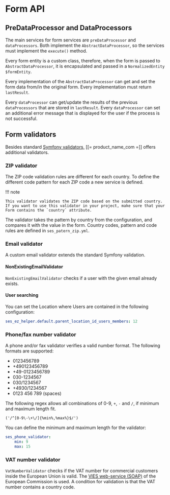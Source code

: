 # Form API

## PreDataProcessor and DataProcessors

The main services for form services are `preDataProcessor` and `dataProcessors`.
Both implement the `AbstractDataProcessor`, so the services must implement the `execute()` method.

Every form entity is a custom class, therefore, when the form is passed to `AbstractDataProcessor`,
it is encapsulated and passed in a `NormalizedEntity $formEntity`.

Every implementation of the `AbstractDataProcessor` can get and set the form data from/in the original form.
Every implementation must return `lastResult`.

Every `dataProcessor` can get/update the results of the previous `dataProcessors` that are stored in `lastResult`.
Every `dataProcessor` can set an additional error message that is displayed for the user if the process is not successful.

## Form validators

Besides standard [Symfony validators,](http://symfony.com/doc/3.4/validation.html)
[[= product_name_com =]] offers additional validators.

### ZIP validator

The ZIP code validation rules are different for each country.
To define the different code pattern for each ZIP code a new service is defined.

!!! note

    This validator validates the ZIP code based on the submitted country.
    If you want to use this validator in your project, make sure that your Form contains the `country` attribute.

The validator takes the pattern by country from the configuration, and compares it with the value in the form.
Country codes, pattern and code rules are defined in `ses_patern_zip.yml`.

### Email validator

A custom email validator extends the standard Symfony validation.

#### NonExistingEmailValidator

`NonExistingEmailValidator` checks if a user with the given email already exists.

#### User searching

You can set the Location where Users are contained in the following configuration:

``` yaml
ses_ez_helper.default.parent_location_id_users_members: 12
```

### Phone/fax number validator

A phone and/or fax validator verifies a valid number format. The following formats are supported:

- 0123456789
- +490123456789
- +49-0123456789
- 030-1234567
- 030/1234567
- +4930/1234567
- 0123 456 789 (spaces)

The following regex allows all combinations of 0-9, `+`, `-` and `/`, if minimum and maximum length fit.

``` 
('/^[0-9\-\+\/]{%min%,%max%}$/')
```

You can define the minimum and maximum length for the validator:

``` yaml
ses_phone_validator:
    min: 9
    max: 15
```

### VAT number validator

`VatNumberValidator` checks if the VAT number for commercial customers inside the European Union is valid.
The [VIES web-service (SOAP)](http://ec.europa.eu/taxation_customs/vies/checkVatService.wsdl) of the European Commission is used. 
A condition for validation is that the VAT number contains a country code.

